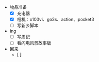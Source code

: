 - 物品准备
    - [x] 充电器
    - [x] 相机：x100vi、go3s、action、pocket3
    - [ ] 写新乡脚本
- ing
    - [ ] 写周记
    - [ ] 看闪电风景故事版
- 回来
    - [ ]